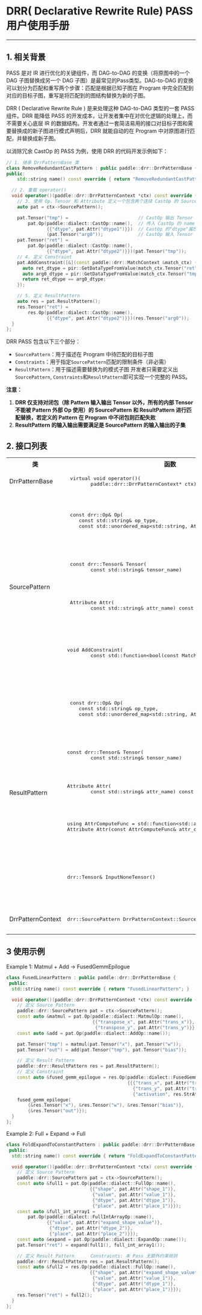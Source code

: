 # DRR( Declarative Rewrite Rule) PASS用户使用手册
---
## 1. 相关背景

PASS 是对 IR 进行优化的关键组件，而 DAG-to-DAG 的变换（将原图中的一个 DAG 子图替换成另一个 DAG 子图）是最常见的Pass类型。DAG-to-DAG 的变换可以划分为匹配和重写两个步骤：匹配是根据已知子图在 Program 中完全匹配到对应的目标子图，重写是将匹配到的图结构替换为新的子图。

DRR ( Declarative Rewrite Rule ) 是来处理这种 DAG-to-DAG 类型的一套 PASS 组件。DRR 能降低 PASS 的开发成本，让开发者集中在对优化逻辑的处理上，而不需要关心底层 IR 的数据结构。开发者通过一套简洁易用的接口对目标子图和需要替换成的新子图进行模式声明后，DRR 就能自动的在 Program 中对原图进行匹配，并替换成新子图。

以消除冗余 CastOp 的 PASS 为例，使用 DRR 的代码开发示例如下：
~~~ c++
// 1. 继承 DrrPatternBase 类
class RemoveRedundantCastPattern : public paddle::drr::DrrPatternBase {
public:
	std::string name() const override { return "RemoveRedundantCastPattern"; }

  // 2. 重载 operator()
  void operator()(paddle::drr::DrrPatternContext *ctx) const override {
    // 3. 使用 Op、Tensor 和 Attribute 定义一个包含两个连续 CastOp 的 SourcePattern
    auto pat = ctx->SourcePattern();

    pat.Tensor("tmp") =                          // CastOp 输出 Tensor 命名为"tmp"
        pat.Op(paddle::dialect::CastOp::name(),  // 传入 CastOp 的 name
               {{"dtype", pat.Attr("dtype1")}})  // CastOp 的"dtype"属性的对应的全局唯一ID为"dtype1"
               (pat.Tensor("arg0"));             // CastOp 输入 Tensor 为"arg0"
    pat.Tensor("ret") =
        pat.Op(paddle::dialect::CastOp::name(),
               {{"dtype", pat.Attr("dtype2")}})(pat.Tensor("tmp"));
    // 4. 定义 Constraint
    pat.AddConstraint([&](const paddle::drr::MatchContext &match_ctx) {
      auto ret_dtype = pir::GetDataTypeFromValue(match_ctx.Tensor("ret"));
      auto arg0_dtype = pir::GetDataTypeFromValue(match_ctx.Tensor("tmp"));
      return ret_dtype == arg0_dtype;
    });

    // 5. 定义 ResultPattern
    auto res = pat.ResultPattern();
    res.Tensor("ret") =
        res.Op(paddle::dialect::CastOp::name(),
               {{"dtype", pat.Attr("dtype2")}})(res.Tensor("arg0"));
  }
};
~~~

DRR PASS 包含以下三个部分：
+ `SourcePattern`：用于描述在 Program 中待匹配的目标子图
+ `Constraints`：用于指定`SourcePattern`匹配的限制条件（非必需）
+ `ResultPattern`：用于描述需要替换为的模式子图
开发者只需要定义出`SourcePattern`, `Constraints`和`ResultPattern`即可实现一个完整的 PASS。

**注意：**
1. **DRR 仅支持对闭包（除 Pattern 输入输出 Tensor 以外，所有的内部 Tensor 不能被 Pattern 外部 Op 使用）的 SourcePattern 和 ResultPattern 进行匹配替换，若定义的 Pattern 在 Program 中不闭包则匹配失败**
2. **ResultPattern 的输入输出需要满足是 SourcePattern 的输入输出的子集**
## 2. 接口列表

<table>
	 <tr>
		<th> 类 </th>
		<th> 函数 </th>
		<th> 功能描述 </th>
		<th> 参数解释 </th>
	 </tr>
	<tr>
		<td rowspan="1">DrrPatternBase</td>
		<td> <pre> virtual void operator()(
        paddle::drr::DrrPatternContext* ctx) const </pre></td>
		<td> 实现 DRR PASS 的入口函数 </td>
		<td> ctx: 创建 Patten 所需要的 Context 参数</td>
	</tr>
	<tr>
		<td rowspan="6"> SourcePattern</td>
		<td><pre> const drr::Op& Op(
    const std::string& op_type,
    const std::unordered_map&lt;std::string, Attribute&gt;& attributes)</pre></td>
		<td> 在 SourcePattern 中定义一个 Op</td>
		<td> op_type: 定义的 Op 名称，可以通过 paddle::dialect::xxOp
	::name() 接口获取 <br> attributes : 所创建的 Op 的属性信息 </td>
	</tr>
	<tr>
		<td><pre> const drr::Tensor& Tensor(
        const std::string& tensor_name) </pre></td>
		<td> 在 SourcePattern 中定义一个名为 tensor_name 的 tensor</td>
		<td>  tensor_name: 定义的 Tensor 的名称，需要满足 SourcePattern 内唯一 </td>
	</tr>
	<tr>
		<td> <pre> Attribute Attr(
        const std::string& attr_name) const </pre></td>
		<td> 在 SourcePattern 中定义一个名为 attr_name 的属性 </td>
		<td> attr_name: 属性的名称，需要满足 SourcePattern 内唯一 </td>
	</tr>
	<tr>
		<tr>
	<tr>
		<td> <pre>void AddConstraint(
        const std::function&lt;bool(const MatchContext&)&gt;& constraint_fn)</pre></td>
		<td> 在 SourcePattern 中定义一个约束，可以利用此接口和 lamda 表达式实现对 SourcePattern 的自定义约束</td>
		<td> constraint_fn: 自定义的约束函数</td>
	</tr>
	<tr>
		<td rowspan="5"> ResultPattern</td>
				<td><pre> const drr::Op& Op(
    const std::string& op_type,
    const std::unordered_map&lt;std::string, Attribute&gt;&  attributes) </pre></td>
		<td> 在ResultPattern中定义一个Op </td>
		<td> op_type: 定义的 Op 名称，可以通过 paddle::dialect::xxOp
	::name() 接口获取<br> attributes : 所创建的 Op 的属性信息 </td>
	</tr>
	<tr>
		<td> <pre>const drr::Tensor& Tensor(
        const std::string& tensor_name)</pre></td>
		<td> 在 ResultPattern 中定义一个名为 tensor_name 的 tensor</td>
		<td> tensor_name: 定义的 Tensor 的名称，需要满足 ResultPattern 内唯一 </td>
	</tr>
	<tr>
		<td><pre>Attribute Attr(
        const std::string& attr_name) const </pre></td>
		<td> 在 ResultPattern 中定义一个名为 attr_name 的属性 </td>
		<td> attr_name: 属性的名称，需要满足 ResultPattern 内唯一 </td>
	</tr>
<tr>
		<td><pre>using AttrComputeFunc = std::function&lt;std::any(const MatchContext&)&gt;;
Attribute Attr(const AttrComputeFunc& attr_compute_func) const</pre></td>
		<td> 通过自定义的计算逻辑 AttrComputeFunc，创建出一个 Attribute</td>
		<td>attr_compute_func: 自定义的计算逻辑</td>
	</tr>
	<tr>
		<td> <pre>drr::Tensor& InputNoneTensor()</pre></td>
		<td> 当一个 Op 的输入 Tensor 是一个可选项并且不需要时，需要使用 InputNoneTensor 来占位</td>
		<td> / </td>
	</tr>
	<tr>
		<td rowspan="1"> DrrPatternContext</td>
		<td><pre>drr::SourcePattern DrrPatternContext::SourcePattern()</pre> </td>
		<td> 创建一个 SourcePattern 对象，并返回 </td>
		<td> / </td>
	</tr>
</table>

## 3 使用示例
Example 1: Matmul + Add -> FusedGemmEpilogue
~~~ c++
class FusedLinearPattern : public paddle::drr::DrrPatternBase {
 public:
  std::string name() const override { return "FusedLinearPattern"; }

  void operator()(paddle::drr::DrrPatternContext *ctx) const override {
    // 定义 Source Pattern
    paddle::drr::SourcePattern pat = ctx->SourcePattern();
    const auto &matmul = pat.Op(paddle::dialect::MatmulOp::name(),
                                {{"transpose_x", pat.Attr("trans_x")},
                                 {"transpose_y", pat.Attr("trans_y")}});
    const auto &add = pat.Op(paddle::dialect::AddOp::name());

    pat.Tensor("tmp") = matmul(pat.Tensor("x"), pat.Tensor("w"));
    pat.Tensor("out") = add(pat.Tensor("tmp"), pat.Tensor("bias"));

    // 定义 Result Pattern
    paddle::drr::ResultPattern res = pat.ResultPattern();
    // 定义 Constraint
    const auto &fused_gemm_epilogue = res.Op(paddle::dialect::FusedGemmEpilogueOp::name(),
                                             {{{"trans_x", pat.Attr("trans_x")},
                                               {"trans_y", pat.Attr("trans_y")},
                                               {"activation", res.StrAttr("none")}}});
    fused_gemm_epilogue(
        {&res.Tensor("x"), &res.Tensor("w"), &res.Tensor("bias")},
        {&res.Tensor("out")});
  }
};
~~~

Example 2: Full + Expand -> Full
~~~ c++
class FoldExpandToConstantPattern : public paddle::drr::DrrPatternBase {
 public:
  std::string name() const override { return "FoldExpandToConstantPattern"; }

  void operator()(paddle::drr::DrrPatternContext *ctx) const override {
    // 定义 Source Pattern
    paddle::drr::SourcePattern pat = ctx->SourcePattern();
    const auto &full1 = pat.Op(paddle::dialect::FullOp::name(),
                               {{"shape", pat.Attr("shape_1")},
                                {"value", pat.Attr("value_1")},
                                {"dtype", pat.Attr("dtype_1")},
                                {"place", pat.Attr("place_1")}});
    const auto &full_int_array1 =
        pat.Op(paddle::dialect::FullIntArrayOp::name(),
               {{"value", pat.Attr("expand_shape_value")},
                {"dtype", pat.Attr("dtype_2")},
                {"place", pat.Attr("place_2")}});
    const auto &expand = pat.Op(paddle::dialect::ExpandOp::name());
    pat.Tensor("ret") = expand(full1(), full_int_array1());

    // 定义 Result Pattern      Constraints: 本 Pass 无额外约束规则
    paddle::drr::ResultPattern res = pat.ResultPattern();
    const auto &full2 = res.Op(paddle::dialect::FullOp::name(),
                               {{"shape", pat.Attr("expand_shape_value")},
                                {"value", pat.Attr("value_1")},
                                {"dtype", pat.Attr("dtype_1")},
                                {"place", pat.Attr("place_1")}});
    res.Tensor("ret") = full2();
  }
};
~~~
